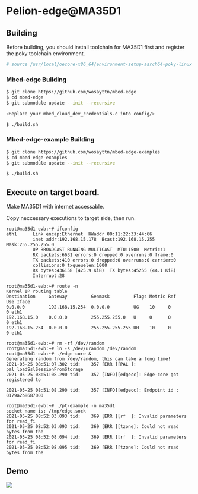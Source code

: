 # Pelion-edge@MA35D1

## Building

Before building, you should install toolchain for MA35D1 first and register the poky toolchain environment.

```bash
# source /usr/local/oecore-x86_64/environment-setup-aarch64-poky-linux
```

### Mbed-edge Building

```bash
$ git clone https://github.com/wosayttn/mbed-edge
$ cd mbed-edge
$ git submodule update --init --recursive

<Replace your mbed_cloud_dev_credentials.c into config/>

$ ./build.sh
```

### Mbed-edge-example Building

```bash
$ git clone https://github.com/wosayttn/mbed-edge-examples
$ cd mbed-edge-examples
$ git submodule update --init --recursive

$ ./build.sh
```

## Execute on target board.

Make MA35D1 with internet accessable.

Copy neccessary executions to target side, then run.


```
root@ma35d1-evb:~# ifconfig
eth1      Link encap:Ethernet  HWaddr 00:11:22:33:44:66
          inet addr:192.168.15.178  Bcast:192.168.15.255  Mask:255.255.255.0
          UP BROADCAST RUNNING MULTICAST  MTU:1500  Metric:1
          RX packets:6631 errors:0 dropped:0 overruns:0 frame:0
          TX packets:410 errors:0 dropped:0 overruns:0 carrier:0
          collisions:0 txqueuelen:1000
          RX bytes:436158 (425.9 KiB)  TX bytes:45255 (44.1 KiB)
          Interrupt:28

root@ma35d1-evb:~# route -n
Kernel IP routing table
Destination     Gateway         Genmask         Flags Metric Ref    Use Iface
0.0.0.0         192.168.15.254  0.0.0.0         UG    10     0        0 eth1
192.168.15.0    0.0.0.0         255.255.255.0   U     0      0        0 eth1
192.168.15.254  0.0.0.0         255.255.255.255 UH    10     0        0 eth1

root@ma35d1-evb:~# rm -rf /dev/random
root@ma35d1-evb:~# ln -s /dev/urandom /dev/random
root@ma35d1-evb:~# ./edge-core &
Generating random from /dev/random, this can take a long time!
2021-05-25 08:51:07.302 tid:    357 [ERR ][PAL ]: pal_loadSslSessionFromStorage
2021-05-25 08:51:08.290 tid:    357 [INFO][edgecc]: Edge-core got registered to

2021-05-25 08:51:08.290 tid:    357 [INFO][edgecc]: Endpoint id : 0179a2b8687000

root@ma35d1-evb:~# ./pt-example -n ma35d1
socket name is: /tmp/edge.sock
2021-05-25 08:52:03.093 tid:    369 [ERR ][rf  ]: Invalid parameters for read_fi
2021-05-25 08:52:03.093 tid:    369 [ERR ][tzone]: Could not read bytes from the
2021-05-25 08:52:08.094 tid:    369 [ERR ][rf  ]: Invalid parameters for read_fi
2021-05-25 08:52:08.095 tid:    369 [ERR ][tzone]: Could not read bytes from the

```

## Demo

<img src="/figures/PelionEdge_MA35D1.gif?raw=true">

